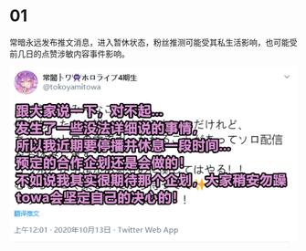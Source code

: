 # 01 

常暗永远发布推文消息，进入暂休状态，粉丝推测可能受其私生活影响，也可能受前几日的点赞涉敏内容事件影响。

![推文内容](img-Tokoyami-Towa-temp-rest.png)